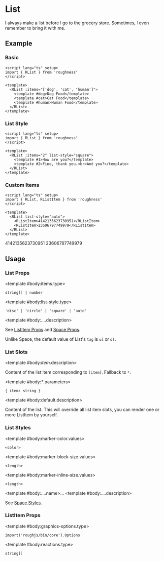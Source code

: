 <script lang="ts" setup>
import { RDetails, RList, RListItem, RSpace, RTable, RText } from 'roughness'
</script>

# List

I always make a list before I go to the grocery store. Sometimes, I even remember to bring it with me.

## Example

### Basic

<RDetails>
  <template #summary>Show Code</template>

```vue
<script lang="ts" setup>
import { RList } from 'roughness'
</script>

<template>
  <RList :items="['dog', 'cat', 'human']">
    <template #dog>Dog Food</template>
    <template #cat>Cat Food</template>
    <template #human>Human Food</template>
  </RList>
</template>
```

</RDetails>

<RList :items="['dog', 'cat', 'human']">
  <template #dog>Dog Food</template>
  <template #cat>Cat Food</template>
  <template #human>Human Food</template>
</RList>

### List Style

<RDetails>
  <template #summary>Show Code</template>

```vue
<script lang="ts" setup>
import { RList } from 'roughness'
</script>

<template>
  <RList :items="2" list-style="square">
    <template #1>How are you?</template>
    <template #2>Fine, thank you.<br>And you?</template>
  </RList>
</template>
```

</RDetails>

<RList :items="2" list-style="square">
  <template #1>How are you?</template>
  <template #2>Fine, thank you.<br>And you?</template>
</RList>

### Custom Items

<RDetails>
  <template #summary>Show Code</template>

```vue
<script lang="ts" setup>
import { RList, RListItem } from 'roughness'
</script>

<template>
  <RList list-style="auto">
    <RListItem>4142135623730951</RListItem>
    <RListItem>23606797749979</RListItem>
  </RList>
</template>
```

</RDetails>

<RList list-style="auto">
  <RListItem>4142135623730951</RListItem>
  <RListItem>23606797749979</RListItem>
</RList>

## Usage

### List Props

<RSpace overflow>
<RTable
  :columns="['name', 'type', 'default', 'description']"
  :rows="['items', 'list-style', '...']"
>
  <template #body:*.name="{ row }">{{ row }}</template>

  <template #body:items.type>

  `string[] | number`

  </template>
  <template #body:items.default>

  <RText type="error">Required</RText>.

  Or use [Custom Items](#custom-items).

  </template>
  <template #body:items.description>

  Item keys. Recommended to use all lowercase letters and hyphens and underscores.

  When specified as number, integer strings of `1...n` will be generated as values.

  </template>

  <template #body:list-style.type>

  `'disc' | 'circle' | 'square' | 'auto'`

  </template>
  <template #body:list-style.default>

  `'disc'`

  </template>
  <template #body:list-style.description>

  Marker style of the list. See [`list-style-type`](https://developer.mozilla.org/en-US/docs/Web/CSS/list-style-type).

  When specified as `auto`, the list will be **ordered** and the markers will be drawn by the user agent.

  </template>

  <template #body:....description>

  See [ListItem Props](#listitem-props) and [Space Props](/components/space#props).

  Unlike Space, the default value of List's `tag` is `ul` or `ol`.

  </template>
</RTable>
</RSpace>

### List Slots

<RSpace overflow>
<RTable
  :columns="['name', 'parameters', 'description']"
  :rows="['_item_', '_*_', 'default']"
>
  <template #body:*.name="{ row }">{{ row.replace(/_(\w+)_/g, '[$1]').replace(/_\*_/g, '*') }}</template>

  <template #body:_item_.description>

  Content of the list item corresponding to `[item]`. Fallback to `*`.

  </template>

  <template #body:_*_.parameters>

  `{ item: string }`

  </template>
  <template #body:_*_.description>

  Content of each list item.

  </template>

  <template #body:default.description>

  Content of the list. This will override all list item slots, you can render one or more ListItem by yourself.

  </template>
</RTable>
</RSpace>

### List Styles

<RSpace overflow>
<RTable
  :columns="['name', 'values', 'default', 'description']"
  :rows="['marker-color', 'marker-block-size', 'marker-inline-size', '...']"
>
  <template #body:*.name="{ row }">--r-list-{{ row }}</template>

  <template #body:marker-color.values>

  `<color>`

  </template>
  <template #body:marker-color.default>

  `var(--r-common-primary-color)`

  </template>
  <template #body:marker-color.description>
    Color of the list marker.
  </template>

  <template #body:marker-block-size.values>

  `<length>`

  </template>
  <template #body:marker-block-size.default>

  `var(--r-common-line-height)`

  </template>
  <template #body:marker-block-size.description>
    Area height of the list marker.
  </template>

  <template #body:marker-inline-size.values>

  `<length>`

  </template>
  <template #body:marker-inline-size.default>

  `1.5em`

  </template>
  <template #body:marker-inline-size.description>
    Area width of the list marker.
  </template>

  <template #body:....name>...</template>
  <template #body:....description>

  See [Space Styles](/components/space#styles).

  </template>
</RTable>
</RSpace>

### ListItem Props

<RSpace overflow>
<RTable
  :columns="['name', 'type', 'default', 'description']"
  :rows="['graphics-options', 'reactions']"
>
  <template #body:*.name="{ row }">{{ row }}</template>

  <template #body:graphics-options.type>

  `import('roughjs/bin/core').Options`

  </template>
  <template #body:graphics-options.description>

  [Options for Rough.js](https://github.com/rough-stuff/rough/wiki#options).

  See [Graphics Configuration](/components/graphics#component-prop).

  </template>

  <template #body:reactions.type>

  `string[]`

  </template>
  <template #body:reactions.default>

  `['hover-at', 'focus-within', 'active']`

  </template>
  <template #body:reactions.description>

  States that trigger graphics redrawing.

  See [Reactions](/guide/theme#reactions).

  </template>
</RTable>
</RSpace>
